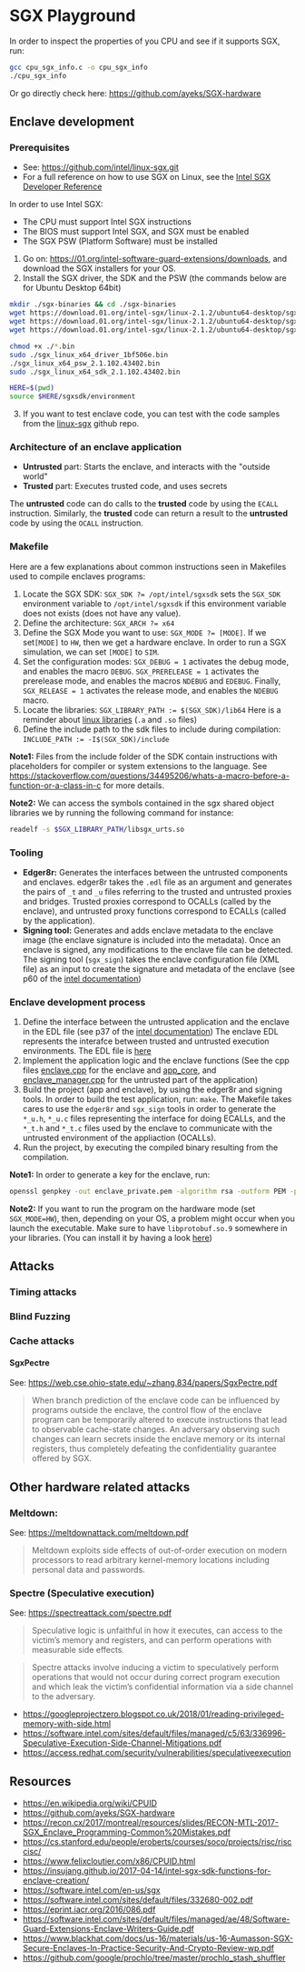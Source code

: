 # SGX Playground

In order to inspect the properties of you CPU and see if it supports SGX, run:
```bash
gcc cpu_sgx_info.c -o cpu_sgx_info
./cpu_sgx_info
```

Or go directly check here: https://github.com/ayeks/SGX-hardware

## Enclave development

### Prerequisites

- See: https://github.com/intel/linux-sgx.git
- For a full reference on how to use SGX on Linux, see the [Intel SGX Developer Reference](https://download.01.org/intel-sgx/linux-2.1/docs/Intel_SGX_Developer_Reference_Linux_2.1_Open_Source.pdf)

In order to use Intel SGX:
- The CPU must support Intel SGX instructions
- The BIOS must support Intel SGX, and SGX must be enabled
- The SGX PSW (Platform Software) must be installed

1. Go on: https://01.org/intel-software-guard-extensions/downloads, and download the SGX installers for your OS.
2. Install the SGX driver, the SDK and the PSW (the commands below are for Ubuntu Desktop 64bit)
```bash
mkdir ./sgx-binaries && cd ./sgx-binaries
wget https://download.01.org/intel-sgx/linux-2.1.2/ubuntu64-desktop/sgx_linux_x64_driver_1bf506e.bin
wget https://download.01.org/intel-sgx/linux-2.1.2/ubuntu64-desktop/sgx_linux_x64_psw_2.1.102.43402.bin
wget https://download.01.org/intel-sgx/linux-2.1.2/ubuntu64-desktop/sgx_linux_x64_sdk_2.1.102.43402.bin

chmod +x ./*.bin
sudo ./sgx_linux_x64_driver_1bf506e.bin
./sgx_linux_x64_psw_2.1.102.43402.bin
sudo ./sgx_linux_x64_sdk_2.1.102.43402.bin

HERE=$(pwd)
source $HERE/sgxsdk/environment
```
3. If you want to test enclave code, you can test with the code samples from the [linux-sgx](https://github.com/intel/linux-sgx.git) github repo.

### Architecture of an enclave application

- **Untrusted** part: Starts the enclave, and interacts with the "outside world"
- **Trusted** part: Executes trusted code, and uses secrets

The **untrusted** code can do calls to the **trusted** code by using the `ECALL` instruction.
Similarly, the **trusted** code can return a result to the **untrusted** code by using the `OCALL` instruction.

### Makefile

Here are a few explanations about common instructions seen in Makefiles used to compile enclaves programs:
1. Locate the SGX SDK: `SGX_SDK ?= /opt/intel/sgxsdk` sets the `SGX_SDK` environment variable to `/opt/intel/sgxsdk` if this environment variable does not exists (does not have any value).
2. Define the architecture: `SGX_ARCH ?= x64`
3. Define the SGX Mode you want to use: `SGX_MODE ?= [MODE]`. If we set`[MODE]` to `HW`, then we get a hardware enclave. In order to run a SGX simulation, we can set `[MODE]` to `SIM`.
4. Set the configuration modes: `SGX_DEBUG = 1` activates the debug mode, and enables the macro `DEBUG`. `SGX_PRERELEASE = 1` activates the prerelease mode, and enables the macros `NDEBUG` and `EDEBUG`. Finally, `SGX_RELEASE = 1` activates the release mode, and enables the `NDEBUG` macro.
5. Locate the libraries: `SGX_LIBRARY_PATH := $(SGX_SDK)/lib64`
Here is a reminder about [linux libraries](http://www.yolinux.com/TUTORIALS/LibraryArchives-StaticAndDynamic.html) (`.a` and `.so` files)
6. Define the include path to the sdk files to include during compilation: `INCLUDE_PATH := -I$(SGX_SDK)/include`

**Note1:** Files from the include folder of the SDK contain instructions with placeholders for compiler or system extensions to the language. See https://stackoverflow.com/questions/34495206/whats-a-macro-before-a-function-or-a-class-in-c for more details.

**Note2:** We can access the symbols contained in the sgx shared object libraries we by running the following command for instance:
```bash
readelf -s $SGX_LIBRARY_PATH/libsgx_urts.so
```

### Tooling

- **Edger8r:** Generates the interfaces between the untrusted components and enclaves.
edger8r takes the `.edl` file as an argument and generates the pairs of `_t` and `_u` files referring to the trusted and untrusted
proxies and bridges. Trusted proxies correspond to OCALLs (called by the enclave), and untrusted proxy functions correspond to ECALLs (called by the application).
- **Signing tool:** Generates and adds enclave metadata to the enclave image (the enclave signature is included into the metadata).
Once an enclave is signed, any modifications to the enclave file can be detected.
The signing tool (`sgx_sign`) takes the enclave configuration file (XML file) as an input to create the signature and metadata of the enclave (see p60 of the [intel documentation](https://download.01.org/intel-sgx/linux-2.1/docs/Intel_SGX_Developer_Reference_Linux_2.1_Open_Source.pdf))

### Enclave development process

1. Define the interface between the untrusted application and the enclave in the EDL file (see p37 of the [intel documentation](https://download.01.org/intel-sgx/linux-2.1/docs/Intel_SGX_Developer_Reference_Linux_2.1_Open_Source.pdf))
The enclave EDL represents the interafce between trusted and untrusted execution environments. The EDL file is [here](https://github.com/AntoineRondelet/sgx-playground/blob/master/Enclave/enclave.edl)
2. Implement the application logic and the enclave functions (See the cpp files [enclave.cpp](https://github.com/AntoineRondelet/sgx-playground/blob/master/Enclave/enclave.cpp) for the enclave and [app_core](https://github.com/AntoineRondelet/sgx-playground/blob/master/App/app_core.cpp), and [enclave_manager.cpp](https://github.com/AntoineRondelet/sgx-playground/blob/master/App/enclave_manager.cpp) for the untrusted part of the application)
3. Build the project (app and enclave), by using the edger8r and signing tools. In order to build the test application, run: `make`. The Makefile takes cares to use the `edger8r` and `sgx_sign` tools in order to generate the `*_u.h`, `*_u.c` files representing the interface for doing ECALLs, and the `*_t.h` and `*_t.c` files used by the enclave to communicate with the untrusted environment of the appliaction (OCALLs).
4. Run the project, by executing the compiled binary resulting from the compilation.

**Note1:** In order to generate a key for the enclave, run:
```bash
openssl genpkey -out enclave_private.pem -algorithm rsa -outform PEM -pkeyopt rsa_keygen_bits:3072 -pkeyopt rsa_keygen_pubexp:3
```

**Note2:** If you want to run the program on the hardware mode (set `SGX_MODE=HW`), then, depending on your OS, a problem might occur when you launch the executable. Make sure to have `libprotobuf.so.9` somewhere in your libraries. (You can install it by having a look [here](https://altlinux.pkgs.org/sisyphus/classic-x86_64/libprotobuf-compat9-2.6.1-alt2.x86_64.rpm.html))

## Attacks

### Timing attacks

### Blind Fuzzing

### Cache attacks

#### SgxPectre
See: https://web.cse.ohio-state.edu/~zhang.834/papers/SgxPectre.pdf

> When branch prediction of the enclave code can be influenced by programs outside the enclave, the control flow of the enclave program can be temporarily altered to execute instructions that lead to observable cache-state changes. An adversary observing such changes can learn secrets inside the enclave memory or its internal registers, thus completely defeating the confidentiality guarantee offered by SGX.

## Other hardware related attacks

### Meltdown: 
See: https://meltdownattack.com/meltdown.pdf

> Meltdown exploits side effects of out-of-order execution on modern processors to read arbitrary kernel-memory locations including personal data and passwords.

### Spectre (Speculative execution)
See: https://spectreattack.com/spectre.pdf

> Speculative logic is unfaithful in how it executes, can access to the victim’s memory and registers, and can perform operations with measurable side effects.

> Spectre attacks involve inducing a victim to speculatively perform operations that would not occur during correct program execution and which leak the victim’s confidential information via a side channel to the adversary.

- https://googleprojectzero.blogspot.co.uk/2018/01/reading-privileged-memory-with-side.html
- https://software.intel.com/sites/default/files/managed/c5/63/336996-Speculative-Execution-Side-Channel-Mitigations.pdf
- https://access.redhat.com/security/vulnerabilities/speculativeexecution

## Resources

- https://en.wikipedia.org/wiki/CPUID
- https://github.com/ayeks/SGX-hardware
- https://recon.cx/2017/montreal/resources/slides/RECON-MTL-2017-SGX_Enclave_Programming-Common%20Mistakes.pdf
- https://cs.stanford.edu/people/eroberts/courses/soco/projects/risc/risccisc/
- https://www.felixcloutier.com/x86/CPUID.html
- https://insujang.github.io/2017-04-14/intel-sgx-sdk-functions-for-enclave-creation/
- https://software.intel.com/en-us/sgx
- https://software.intel.com/sites/default/files/332680-002.pdf
- https://eprint.iacr.org/2016/086.pdf
- https://software.intel.com/sites/default/files/managed/ae/48/Software-Guard-Extensions-Enclave-Writers-Guide.pdf
- https://www.blackhat.com/docs/us-16/materials/us-16-Aumasson-SGX-Secure-Enclaves-In-Practice-Security-And-Crypto-Review-wp.pdf
- https://github.com/google/prochlo/tree/master/prochlo_stash_shuffler
